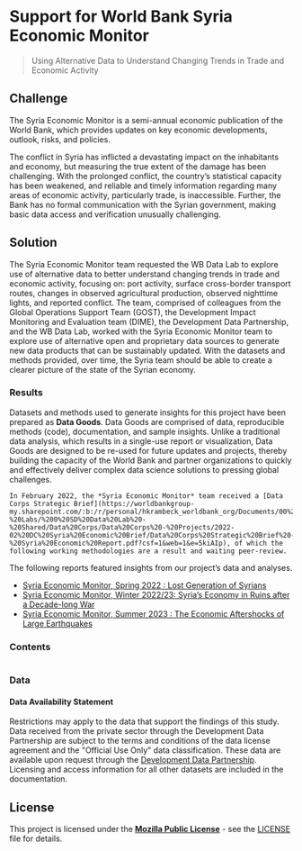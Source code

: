 # Support for World Bank Syria Economic Monitor

> Using Alternative Data to Understand Changing Trends in Trade and Economic Activity

## Challenge

The Syria Economic Monitor is a semi-annual economic publication of the World Bank, which provides updates on key economic developments, outlook, risks, and policies.

The conflict in Syria has inflicted a devastating impact on the inhabitants and economy, but measuring the true extent of the damage has been challenging. With the prolonged conflict, the country’s statistical capacity has been weakened, and reliable and timely information regarding many areas of economic activity, particularly trade, is inaccessible. Further, the Bank has no formal communication with the Syrian government, making basic data access and verification unusually challenging.

## Solution

The Syria Economic Monitor team requested the WB Data Lab to explore use of alternative data to better understand changing trends in trade and economic activity, focusing on: port activity, surface cross-border transport routes, changes in observed agricultural production, observed nighttime lights, and reported conflict. The team, comprised of colleagues from the Global Operations Support Team (GOST), the Development Impact Monitoring and Evaluation team (DIME), the Development Data Partnership, and the WB Data Lab, worked with the Syria Economic Monitor team to explore use of alternative open and proprietary data sources to generate new data products that can be sustainably updated. With the datasets and methods provided, over time, the Syria team should be able to create a clearer picture of the state of the Syrian economy.

### Results

Datasets and methods used to generate insights for this project have been prepared as **Data Goods**. Data Goods are comprised of data, reproducible methods (code), documentation, and sample insights. Unlike a traditional data analysis, which results in a single-use report or visualization, Data Goods are designed to be re-used for future updates and projects, thereby building the capacity of the World Bank and partner organizations to quickly and effectively deliver complex data science solutions to pressing global challenges.

```{important}
In February 2022, the *Syria Economic Monitor* team received a [Data Corps Strategic Brief](https://worldbankgroup-my.sharepoint.com/:b:/r/personal/hkrambeck_worldbank_org/Documents/00%20-%20Labs/%200%20SD%20Data%20Lab%20-%20Shared/Data%20Corps/Data%20Corps%20-%20Projects/2022-02%20DC%20Syria%20Economic%20Brief/Data%20Corps%20Strategic%20Brief%20-%20Syria%20Economic%20Report.pdf?csf=1&web=1&e=5kiAIp), of which the following working methodologies are a result and waiting peer-review.
```

The following reports featured insights from our project’s data and analyses.

- [Syria Economic Monitor, Spring 2022 : Lost Generation of Syrians](https://documents.worldbank.org/en/publication/documents-reports/documentdetail/099335506102250271/idu06190a00a0d128048450a4660ae3b937ae4bd)
- [Syria Economic Monitor, Winter 2022/23: Syria’s Economy in Ruins after a Decade-long War](https://openknowledge.worldbank.org/entities/publication/74944b29-bdf4-47a6-9a8e-b1e8c83a5ff2)
- [Syria Economic Monitor, Summer 2023 : The Economic Aftershocks of Large Earthquakes](hhttps://openknowledge.worldbank.org/entities/publication/45cbbf41-e0dc-4009-83ae-3c01162d7385)

### Contents

```{tableofcontents}
```

### Data

#### Data Availability Statement

Restrictions may apply to the data that support the findings of this study. Data received from the private sector through the Development Data Partnership are subject to the terms and conditions of the data license agreement and the "Official Use Only" data classification. These data are available upon request through the [Development Data Partnership](https://datapartnership.org). Licensing and access information for all other datasets are included in the documentation.

## License

This project is licensed under the [**Mozilla Public License**](https://opensource.org/license/mpl-2-0/) - see the [LICENSE](LICENSE) file for details.
